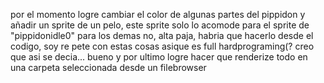 por el momento logre cambiar el color de algunas partes del pippidon y añadir un sprite de un pelo, este sprite solo lo acomode para el sprite de "pippidonidle0" para los demas no, alta paja, habria que hacerlo desde el codigo, soy re pete con estas cosas asique es full hardprograming(? creo que asi se decia... bueno y por ultimo logre hacer  que renderize todo en una carpeta seleccionada desde un filebrowser
